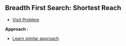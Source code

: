 ## Breadth First Search: Shortest Reach

-   [Visit Problem](https://www.hackerrank.com/challenges/bfsshortreach/problem?isFullScreen=false)

**Approach :**<br/>

-   [Learn similar approach](https://github.com/AlaminPu1007/GeekForGeeks-Problem-Solution/tree/main/Implementing%20Dijkstra%20Algorithm/Using%20Priority%20queue)
